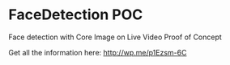 FaceDetection POC
================

Face detection with Core Image on Live Video Proof of Concept

Get all the information here: http://wp.me/p1Ezsm-6C
